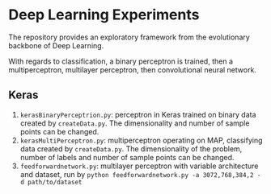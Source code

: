# Deep Learning Experiments

The repository provides an exploratory framework from the evolutionary backbone of Deep Learning.

With regards to classification, a binary perceptron is trained, then a multiperceptron, multilayer perceptron, then convolutional neural network.

## Keras
1. `kerasBinaryPerceptrion.py`: perceptron in Keras trained on binary data created by `createData.py`. The dimensionality and number of sample points can be changed.
2. `kerasMultiPerceptron.py`: multiperceptron operating on MAP, classifying data created by `createData.py`. The dimensionality of the problem, number of labels and number of sample points can be changed.
3. `feedforwardnetwork.py`: multilayer perceptron with variable architecture and dataset, run by `python feedforwardnetwork.py -a 3072,768,384,2 -d path/to/dataset`
